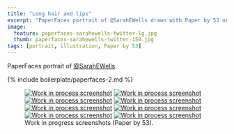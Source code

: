 ```yaml
---
title: "Long hair and lips"
excerpt: "PaperFaces portrait of @SarahEWells drawn with Paper by 53 on an iPad."
image: 
  feature: paperfaces-sarahewells-twitter-lg.jpg
  thumb: paperfaces-sarahewells-twitter-150.jpg
tags: [portrait, illustration, Paper by 53]
---
```


PaperFaces portrait of [@SarahEWells](http://twitter.com/sarahewells).

{% include boilerplate/paperfaces-2.md %}

<figure class="half">
  <a href="{{ site.url }}/assets/images/paperfaces-sarahewells-process-1-lg.jpg"><img src="{{ site.url }}/assets/images/paperfaces-sarahewells-process-1-600.jpg" alt="Work in process screenshot"></a>
  <a href="{{ site.url }}/assets/images/paperfaces-sarahewells-process-2-lg.jpg"><img src="{{ site.url }}/assets/images/paperfaces-sarahewells-process-2-600.jpg" alt="Work in process screenshot"></a>
  <a href="{{ site.url }}/assets/images/paperfaces-sarahewells-process-3-lg.jpg"><img src="{{ site.url }}/assets/images/paperfaces-sarahewells-process-3-600.jpg" alt="Work in process screenshot"></a>
  <a href="{{ site.url }}/assets/images/paperfaces-sarahewells-process-4-lg.jpg"><img src="{{ site.url }}/assets/images/paperfaces-sarahewells-process-4-600.jpg" alt="Work in process screenshot"></a>
  <a href="{{ site.url }}/assets/images/paperfaces-sarahewells-process-5-lg.jpg"><img src="{{ site.url }}/assets/images/paperfaces-sarahewells-process-5-600.jpg" alt="Work in process screenshot"></a>
  <a href="{{ site.url }}/assets/images/paperfaces-sarahewells-process-6-lg.jpg"><img src="{{ site.url }}/assets/images/paperfaces-sarahewells-process-6-600.jpg" alt="Work in process screenshot"></a>
  <a href="{{ site.url }}/assets/images/paperfaces-sarahewells-process-7-lg.jpg"><img src="{{ site.url }}/assets/images/paperfaces-sarahewells-process-7-600.jpg" alt="Work in process screenshot"></a>
  <a href="{{ site.url }}/assets/images/paperfaces-sarahewells-process-8-lg.jpg"><img src="{{ site.url }}/assets/images/paperfaces-sarahewells-process-8-600.jpg" alt="Work in process screenshot"></a>
  <figcaption>Work in progress screenshots (Paper by 53).</figcaption>
</figure>